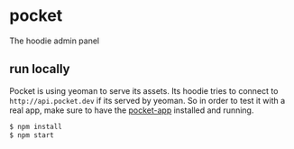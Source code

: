 pocket
======

The hoodie admin panel


run locally
-----------

Pocket is using yeoman to serve its assets. Its hoodie tries
to connect to `http://api.pocket.dev` if its served by yeoman.
So in order to test it with a real app, make sure to have the
[pocket-app]() installed and running.

```js
$ npm install
$ npm start
```

